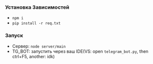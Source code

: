 ### Установка Зависимостей
- `npm i`
- `pip install -r req.txt`
### Запуск
- Сервер: `node server/main`
- TG_BOT: запустить через ваш IDE(VS: open `telegram_bot.py`, then ctrl+F5, another: idk)
